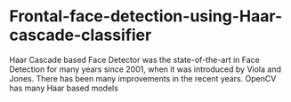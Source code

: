 # Frontal-face-detection-using-Haar-cascade-classifier
Haar Cascade based Face Detector was the state-of-the-art in Face Detection for many years since 2001, when it was introduced by Viola and Jones. 
There has been many improvements in the recent years. OpenCV has many Haar based models
